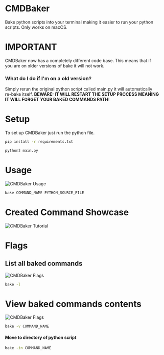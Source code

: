 # CMDBaker
Bake python scripts into your terminal making it easier to run your python scripts.
Only works on macOS.

# IMPORTANT
CMDBaker now has a completely different code base. This means that if you are on older versions of bake it will not work.

### What do I do if I'm on a old version?
Simply rerun the original python script called main.py it will automatically re-bake itself. **BEWARE: IT WILL RESTART THE SETUP PROCESS MEANING IT WILL FORGET YOUR BAKED COMMANDS PATH!**

# Setup
To set up CMDBaker just run the python file.
```zsh
pip install -r requirements.txt

python3 main.py
```

# Usage
![CMDBaker Usage](https://imgur.com/fck4GiU.gif)

```zsh
bake COMMAND_NAME PYTHON_SOURCE_FILE
```

# Created Command Showcase
![CMDBaker Tutorial](https://imgur.com/T57lKb8.gif)

# Flags
## List all baked commands
![CMDBaker Flags](https://imgur.com/B5xG78j.gif)

```zsh
bake -l
```

# View baked commands contents

![CMDBaker Flags](https://imgur.com/mvNlXKu.gif)

```zsh
bake -v COMMAND_NAME
```

#### Move to directory of python script
```zsh
bake -in COMMAND_NAME
```

